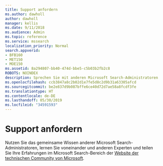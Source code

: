 ```yaml
---
title: Support anfordern
ms.author: dawholl
author: dawholl
manager: kellis
ms.date: 9/11/2018
ms.audience: Admin
ms.topic: reference
ms.service: mssearch
localization_priority: Normal
search.appverid:
- BFB160
- MET150
- MOE150
ms.assetid: 8a294807-bb40-474d-bbe5-c5b03b2fb2c8
ROBOTS: NOINDEX
description: Sprechen Sie mit anderen Microsoft Search-Administratoren und -Experten in der technischen Community.
ms.openlocfilehash: ccb3847a8c2b02d1e7fe5d8c2d9b31a63305afcd
ms.sourcegitcommit: be2e837d9b087bffe6ce40d72d7ae58a8fcdf3fe
ms.translationtype: HT
ms.contentlocale: de-DE
ms.lasthandoff: 05/30/2019
ms.locfileid: "34591593"
---
```

# <a name="get-support"></a>Support anfordern

Nutzen Sie das gemeinsame Wissen anderer Microsoft Search-Administratoren, lernen Sie voneinander und anderen Experten und teilen Sie Ihre Erfahrungen im Microsoft Search-Bereich der [Website der technischen Community von Microsoft](https://techcommunity.microsoft.com/t5/Microsoft-Search/ct-p/MicrosoftSearch).

  

